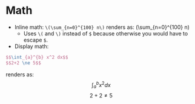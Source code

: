 # Math
* Inline math: `\(\sum_{n=0}^{100} n\)` renders as: \(\sum_{n=0}^{100} n\)
  * Uses `\(` and `\)` instead of `$` because otherwise you would have to escape `$`.
* Display math:
```latex
$$\int_{a}^{b} x^2 dx$$
$$2+2 \ne 5$$
```
renders as:
$$\int_{a}^{b} x^2 dx$$
$$2+2 \ne 5$$

